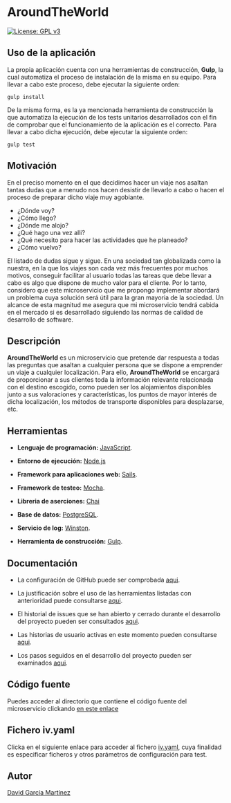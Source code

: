 # AroundTheWorld
[![License: GPL v3](https://img.shields.io/badge/License-GPLv3-blue.svg)](https://www.gnu.org/licenses/gpl-3.0)

## Uso de la aplicación
La propia aplicación cuenta con una herramientas de construcción, **Gulp**, la cual automatiza el proceso de instalación de la misma en su equipo. Para llevar a cabo este proceso, debe ejecutar la siguiente orden:

`gulp install`

De la misma forma, es la ya mencionada herramienta de construcción la que automatiza la ejecución de los tests unitarios desarrollados con el fin de comprobar que el funcionamiento de la aplicación es el correcto. Para llevar a cabo dicha ejecución, debe ejecutar la siguiente orden:

`gulp test`

## Motivación
En el preciso momento en el que decidimos hacer un viaje nos asaltan tantas dudas que a menudo nos hacen desistir de llevarlo a cabo o hacen el proceso de preparar dicho viaje muy agobiante. 

- ¿Dónde voy? 
- ¿Cómo llego? 
- ¿Dónde me alojo? 
- ¿Qué hago una vez alli? 
- ¿Qué necesito para hacer las actividades que he planeado? 
- ¿Cómo vuelvo?

El listado de dudas sigue y sigue. En una sociedad tan globalizada como la nuestra, en la que los viajes son cada vez más frecuentes por muchos motivos, conseguir facilitar al usuario todas las tareas que debe llevar a cabo es algo que dispone de mucho valor para el cliente. Por lo tanto, considero que este microservicio que me propongo implementar abordará un problema cuya solución será útil para la gran mayoria de la sociedad. Un alcance de esta magnitud me asegura que mi microservicio tendrá cabida en el mercado si es desarrollado siguiendo las normas de calidad de desarrollo de software.

## Descripción
**AroundTheWorld** es un microservicio que pretende dar respuesta a todas las preguntas que asaltan a cualquier persona que se dispone a emprender un viaje a cualquier localización. Para ello, **AroundTheWorld** se encargará de proporcionar a sus clientes toda la información relevante relacionada con el destino escogido, como pueden ser los alojamientos disponibles junto a sus valoraciones y características, los puntos de mayor interés de dicha localización, los métodos de transporte disponibles para desplazarse, etc.

## Herramientas
- **Lenguaje de programación:** [JavaScript](https://www.javascript.com/).

- **Entorno de ejecución:** [Node.js](https://nodejs.org/es/)

- **Framework para aplicaciones web:** [Sails](https://sailsjs.com/). 

- **Framework de testeo:** [Mocha](https://mochajs.org/).

- **Libreria de aserciones:** [Chai](https://www.chaijs.com/)

- **Base de datos:** [PostgreSQL](https://www.postgresql.org/).

- **Servicio de log:** [Winston](https://github.com/winstonjs/winston).

- **Herramienta de construcción:** [Gulp](https://gulpjs.com/).

## Documentación
- La configuración de GitHub puede ser comprobada [aqui](documentos/configGit.md).

- La justificación sobre el uso de las herramientas listadas con anterioridad puede consultarse [aqui](https://github.com/Davidspace/AroundTheWorld/blob/master/docs/herramientas.md).

- El historial de issues que se han abierto y cerrado durante el desarrollo del proyecto pueden ser consultados [aqui](https://github.com/Davidspace/AroundTheWorld/issues).

- Las historias de usuario activas en este momento pueden consultarse [aqui](https://github.com/Davidspace/AroundTheWorld/issues?q=is%3Aopen+is%3Aissue+label%3Auser-stories).

- Los pasos seguidos en el desarrollo del proyecto pueden ser examinados [aqui](https://github.com/Davidspace/AroundTheWorld/blob/master/docs/pasos.md).

## Código fuente
Puedes acceder al directorio que contiene el código fuente del microservicio clickando [en este enlace](https://github.com/Davidspace/AroundTheWorld/tree/master/src)

## Fichero iv.yaml
Clicka en el siguiente enlace para acceder al fichero [iv.yaml](https://github.com/Davidspace/AroundTheWorld/blob/master/iv.yaml), cuya finalidad es especificar ficheros y otros parámetros de configuración para test. 

## Autor
[David García Martínez](https://github.com/Davidspace)
